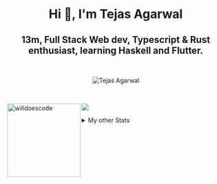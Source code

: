 <h1 align="center"> Hi 👋, I'm Tejas Agarwal    </h1>
<h2 align="center"> 13m, Full Stack Web dev, Typescript & Rust 
enthusiast, learning Haskell and Flutter. </h2>

<br />

<p align="center">
<img src="https://github-profile-trophy.vercel.app/?username=tejasag&theme=onedark&margin-w=15&margin-h=15&column=7" alt="Tejas Agarwal" /></a>
</p>

<br />
<p align="center">
<div>
<img height="170" align="left" src="https://github-readme-stats.vercel.app/api?username=tejasag&count_private=true&include_all_commits=true&theme=onedark" alt="willdoescode" />
<img src="https://github-readme-stats.vercel.app/api/top-langs/?username=tejasag&layout=compact&theme=onedark&langs_count=15" />
</div>
</p>

<details>
<summary>My other Stats</summary>
<!--START_SECTION:waka-->
![Profile Views](http://img.shields.io/badge/Profile%20Views-10-blue)

![Lines of code](https://img.shields.io/badge/From%20Hello%20World%20I%27ve%20Written-428630%20lines%20of%20code-blue)

**🐱 My Github Data** 

> 🏆 203 Contributions in the Year 2021
 > 
> 📦 9.7 kB Used in Github's Storage 
 > 
> 🚫 Not Opted to Hire
 > 
> 📜 25 Public Repositories 
 > 
> 🔑 4 Private Repositories  
 > 
**I'm an Early 🐤** 

```text
🌞 Morning    6 commits      █████░░░░░░░░░░░░░░░░░░░░   21.43% 
🌆 Daytime    11 commits     █████████░░░░░░░░░░░░░░░░   39.29% 
🌃 Evening    11 commits     █████████░░░░░░░░░░░░░░░░   39.29% 
🌙 Night      0 commits      ░░░░░░░░░░░░░░░░░░░░░░░░░   0.0%

```
📅 **I'm Most Productive on Thursday** 

```text
Monday       1 commits      █░░░░░░░░░░░░░░░░░░░░░░░░   3.57% 
Tuesday      5 commits      ████░░░░░░░░░░░░░░░░░░░░░   17.86% 
Wednesday    3 commits      ██░░░░░░░░░░░░░░░░░░░░░░░   10.71% 
Thursday     8 commits      ███████░░░░░░░░░░░░░░░░░░   28.57% 
Friday       3 commits      ██░░░░░░░░░░░░░░░░░░░░░░░   10.71% 
Saturday     4 commits      ███░░░░░░░░░░░░░░░░░░░░░░   14.29% 
Sunday       4 commits      ███░░░░░░░░░░░░░░░░░░░░░░   14.29%

```


📊 **This Week I Spent My Time On** 

```text
⌚︎ Time Zone: Asia/Kolkata

💬 Programming Languages: 
Rust                     2 hrs 11 mins       ██████████████░░░░░░░░░░░   55.72% 
TypeScript               46 mins             █████░░░░░░░░░░░░░░░░░░░░   19.85% 
TOML                     36 mins             ███░░░░░░░░░░░░░░░░░░░░░░   15.47% 
GraphQL                  13 mins             █░░░░░░░░░░░░░░░░░░░░░░░░   5.84% 
Markdown                 3 mins              ░░░░░░░░░░░░░░░░░░░░░░░░░   1.68%

🔥 Editors: 
CLion                    3 hrs 2 mins        ███████████████████░░░░░░   77.56% 
WebStorm                 28 mins             ███░░░░░░░░░░░░░░░░░░░░░░   11.97% 
VS Code                  24 mins             ██░░░░░░░░░░░░░░░░░░░░░░░   10.48%

🐱‍💻 Projects: 
nessie                   1 hr 40 mins        ██████████░░░░░░░░░░░░░░░   42.72% 
pagurus                  1 hr 5 mins         ███████░░░░░░░░░░░░░░░░░░   28.02% 
kibbeh                   28 mins             ███░░░░░░░░░░░░░░░░░░░░░░   11.96% 
dogehouse                23 mins             ██░░░░░░░░░░░░░░░░░░░░░░░   9.86% 
testing-async-graphql    17 mins             █░░░░░░░░░░░░░░░░░░░░░░░░   7.43%

💻 Operating System: 
Linux                    3 hrs 55 mins       █████████████████████████   100.0%

```


<!--END_SECTION:waka-->
</details>
